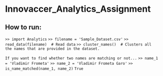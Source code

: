 # Innovaccer_Analytics_Assignment

## How to run:
`>> import Analytics`
`>> filename = 'Sample_Dataset.csv'`
`>> read_data(filename)  # Read data`
`>> cluster_names()  # Clusters all the names that are provided in the dataset.`

`If you want to find whether two names are matching or not...`
`>> name_1 = 'Vladimir Frometa'`
`>> name_2 = 'Vladimir Frometa Garo'`
`>> is_name_matched(name_1, name_2)`
`True`
